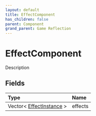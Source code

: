 ```yaml
---
layout: default
title: EffectComponent
has_children: false
parent: Component
grand_parent: Game Reflection
---
```

# EffectComponent
Description 

## Fields

| Type | Name |
|:----------|:--------------|
| Vector< [EffectInstance](/riftbreaker-wiki/docs/game-reflection/classes/effect_instance/) > | effects |

